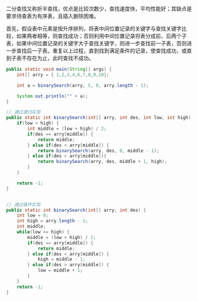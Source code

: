二分查找又称折半查找，优点是比较次数少，查找速度快，平均性能好；其缺点是要求待查表为有序表，且插入删除困难。

首先，假设表中元素是按升序排列，将表中间位置记录的关键字与查找关键字比较，如果两者相等，则查找成功；否则利用中间位置记录将表分成前、后两个子表，如果中间位置记录的关键字大于查找关键字，则进一步查找前一子表，否则进一步查找后一子表。重复以上过程，直到找到满足条件的记录，使查找成功，或直到子表不存在为止，此时查找不成功。


```java
public static void main(String[] args) {
	int[] arry = { 1,2,3,4,6,7,8,9,10};

	int a = binarySearch(arry, 5, 0, arry.length - 1);

	System.out.println("" + a);
}

// 通过递归实现
public static int binarySearch(int[] arry, int des, int low, int high) {
	if(low < high) {
		int middle = (low + high) / 2;
		if(des == arry[middle]) {
			return middle;
		} else if(des < arry[middle]) {
			return binarySearch(arry, des, 0, middle - 1);
		} else if(des > arry[middle]){
			return binarySearch(arry, des, middle + 1, high);
		}
	}

	return -1;
}


// 通过循环实现
public static int binarySearch(int[] arry, int des) {
	int low = 0;
	int high = arry.length - 1;
	int middle;
	while(low <= high) {
		middle = (low + high) / 2;
		if(des == arry[middle]) {
			return middle;
		} else if(des < arry[middle]) {
			high = middle - 1;
		} else if(des > arry[middle]) {
			low = middle + 1;
		}
	}
	return -1;
}
```
